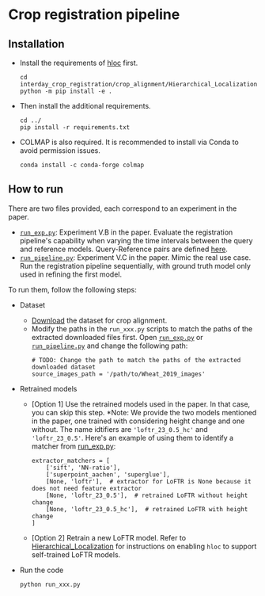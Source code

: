 # Crop registration pipeline

## Installation
* Install the requirements of [hloc](./Hierarchical_Localization/README.md#installation) first.
    ```shell
    cd interday_crop_registration/crop_alignment/Hierarchical_Localization/
    python -m pip install -e .
    ```
* Then install the additional requirements.
    ```shell
    cd ../
    pip install -r requirements.txt
    ```
* COLMAP is also required. It is recommended to install via Conda to avoid permission issues.
    ```shell
    conda install -c conda-forge colmap
    ```
## How to run
There are two files provided, each correspond to an experiment in the paper.
* [`run_exp.py`](./run_exp.py): Experiment V.B in the paper. Evaluate the registration pipeline's capability when varying the time intervals between the query and reference models. Query-Reference pairs are defined [here](./query_ref_pair.py).
* [`run_pipeline.py`](./run_pipeline.py): Experiment V.C in the paper. Mimic the real use case. Run the registration pipeline sequentially, with ground truth model only used in refining the first model.

To run them, follow the following steps:

- Dataset
    - [Download](../README.md#downloads) the dataset for crop alignment.
    - Modify the paths in the `run_xxx.py` scripts to match the paths of the extracted downloaded files first. Open [`run_exp.py`](./run_exp.py) or [`run_pipeline.py`](./run_pipeline.py) and change the following path:
        ```shell
        # TODO: Change the path to match the paths of the extracted downloaded dataset
        source_images_path = '/path/to/Wheat_2019_images'    
        ```
- Retrained models
    - [Option 1] Use the retrained models used in the paper. In that case, you can skip this step. 
    *Note: We provide the two models mentioned in the paper, one trained with considering height change and one without. The name idtifiers are `'loftr_23_0.5_hc'` and `'loftr_23_0.5'`. Here's an example of using them to identify a matcher from [run_exp.py](./run_exp.py#L276-L277): 
        ```shell
        extractor_matchers = [
            ['sift', 'NN-ratio'],
            ['superpoint_aachen', 'superglue'],
            [None, 'loftr'],  # extractor for LoFTR is None because it does not need feature extractor
            [None, 'loftr_23_0.5'],  # retrained LoFTR without height change
            [None, 'loftr_23_0.5_hc'],  # retrained LoFTR with height change
        ]
        ```

    - [Option 2] Retrain a new LoFTR model. Refer to [Hierarchical_Localization](./Hierarchical_Localization/README.md#modifications-to-enable-retrained-loftr-models) for instructions on enabling `hloc` to support self-trained LoFTR models.

- Run the code
    ```shell
    python run_xxx.py
    ```

